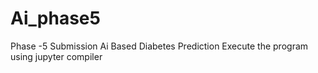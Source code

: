 # Ai_phase5
Phase -5 Submission Ai Based Diabetes Prediction
Execute the program using jupyter compiler
